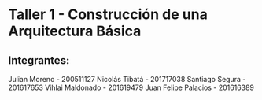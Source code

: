 # Taller 1 - Construcción de una Arquitectura Básica

## Integrantes:

Julian Moreno - 200511127
Nicolás Tibatá - 201717038
Santiago Segura - 201617653
Vihlai Maldonado - 201619479
Juan Felipe Palacios - 201616389
